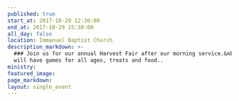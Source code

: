 ```yaml
---
published: true
start_at: 2017-10-29 12:30:00
end_at: 2017-10-29 15:30:00
all_day: false
location: Immanuel Baptist Church
description_markdown: >-
  ### Join us for our annual Harvest Fair after our morning service.&nbsp; We
  will have games for all ages, treats and food..
ministry:
featured_image:
page_markdown:
layout: single_event
---
```


